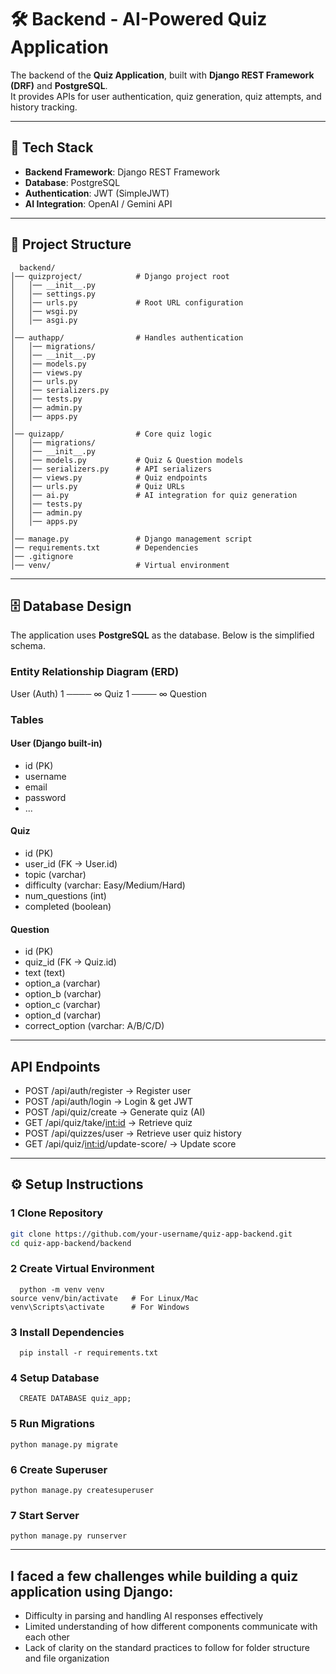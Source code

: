 # 🛠️ Backend - AI-Powered Quiz Application

The backend of the **Quiz Application**, built with **Django REST Framework (DRF)** and **PostgreSQL**.  
It provides APIs for user authentication, quiz generation, quiz attempts, and history tracking.

---

## 🚀 Tech Stack
- **Backend Framework**: Django REST Framework  
- **Database**: PostgreSQL  
- **Authentication**: JWT (SimpleJWT)  
- **AI Integration**: OpenAI / Gemini API  

---

## 📂 Project Structure
```
  backend/
│── quizproject/            # Django project root
│   │── __init__.py
│   │── settings.py
│   │── urls.py             # Root URL configuration
│   │── wsgi.py
│   │── asgi.py
│
│── authapp/                # Handles authentication
│   │── migrations/
│   │── __init__.py
│   │── models.py
│   │── views.py
│   │── urls.py
│   │── serializers.py
│   │── tests.py
│   │── admin.py
│   │── apps.py
│
│── quizapp/                # Core quiz logic
│   │── migrations/
│   │── __init__.py
│   │── models.py           # Quiz & Question models
│   │── serializers.py      # API serializers
│   │── views.py            # Quiz endpoints
│   │── urls.py             # Quiz URLs
│   │── ai.py               # AI integration for quiz generation
│   │── tests.py
│   │── admin.py
│   │── apps.py
│
│── manage.py               # Django management script
│── requirements.txt        # Dependencies
│── .gitignore
│── venv/                   # Virtual environment

```


---
## 🗄️ Database Design

The application uses **PostgreSQL** as the database. Below is the simplified schema.

### Entity Relationship Diagram (ERD)

User (Auth) 1 ──── ∞ Quiz 1 ──── ∞ Question

### Tables

#### User (Django built-in)
- id (PK)
- username
- email
- password
- ...

#### Quiz
- id (PK)
- user_id (FK → User.id)
- topic (varchar)
- difficulty (varchar: Easy/Medium/Hard)
- num_questions (int)
- completed (boolean)

#### Question
- id (PK)
- quiz_id (FK → Quiz.id)
- text (text)
- option_a (varchar)
- option_b (varchar)
- option_c (varchar)
- option_d (varchar)
- correct_option (varchar: A/B/C/D)

---
## API Endpoints
- POST /api/auth/register → Register user
- POST /api/auth/login → Login & get JWT
- POST /api/quiz/create → Generate quiz (AI)
- GET /api/quiz/take/<int:id> → Retrieve quiz
- POST /api/quizzes/user → Retrieve user quiz history
- GET /api/quiz/<int:id>/update-score/ → Update score

---

## ⚙️ Setup Instructions

### 1 Clone Repository
```bash
git clone https://github.com/your-username/quiz-app-backend.git
cd quiz-app-backend/backend
```
### 2️ Create Virtual Environment
```
  python -m venv venv
source venv/bin/activate   # For Linux/Mac
venv\Scripts\activate      # For Windows

```
### 3 Install Dependencies
```
  pip install -r requirements.txt

```
### 4 Setup Database
```
  CREATE DATABASE quiz_app;

```
### 5 Run Migrations
```
python manage.py migrate
```
### 6 Create Superuser
```
python manage.py createsuperuser

```
### 7 Start Server
```
python manage.py runserver

```
---

## I faced a few challenges while building a quiz application using Django:
- Difficulty in parsing and handling AI responses effectively
- Limited understanding of how different components communicate with each other
- Lack of clarity on the standard practices to follow for folder structure and file organization


